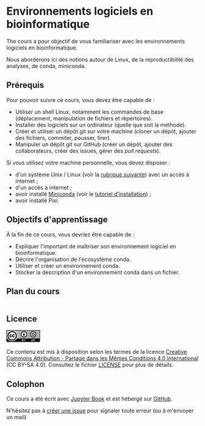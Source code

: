 # Environnements logiciels en bioinformatique

The cours a pour objectif de vous familiariser avec les environnements logiciels en bioinformatique.

Nous aborderons ici des notions autour de Linux, de la reproductibilité des analyses, de conda, miniconda.

## Prérequis

Pour pouvoir suivre ce cours, vous devez être capable de :

- Utiliser un shell Linux, notamment les commandes de base (déplacement, manipulation de fichiers et répertoires).
- Installer des logiciels sur un ordinateur (quelle que soit la méthode).
- Créer et utiliser un dépôt git sur votre machine (cloner un dépôt, ajouter des fichiers, commiter, pousser, tirer).
- Manipuler un dépôt git sur GitHub (créer un dépôt, ajouter des collaborateurs, créer des issues, gérer des *pull requests*).

Si vous utilisez votre machine personnelle, vous devez disposer :
- d'un système Unix / Linux (voir la [rubrique suivante](linux)) avec un accès à internet ;
- d'un accès à internet ;
- avoir installé [Miniconda](https://docs.anaconda.com/miniconda/) (voir le [tutoriel d'installation](https://python.sdv.u-paris.fr/annexe_B_install_python/)) ;
- avoir installé Pixi.


## Objectifs d'apprentissage

À la fin de ce cours, vous devriez être capable de :

- Expliquer l'important de maîtriser son environnement logiciel en bioinformatique.
- Décrire l'organisation de l'écosystème conda.
- Utiliser et créer un environnement conda.
- Stocker la description d'un environnement conda dans un fichier.


## Plan du cours

```{tableofcontents}
```


## Licence

![](img/CC-BY-SA.png)

Ce contenu est mis à disposition selon les termes de la licence [Creative Commons Attribution - Partage dans les Mêmes Conditions 4.0 International](https://creativecommons.org/licenses/by-sa/4.0/deed.fr) (CC BY-SA 4.0). Consultez le fichier [LICENSE](../LICENSE) pour plus de détails.


## Colophon

Ce cours a été écrit avec [Jupyter Book](https://jupyterbook.org/en/stable/intro.html) et est hébergé sur [GitHub](https://github.com/pierrepo/env-logiciels-bioinfo).

N'hésitez pas à [créer une issue](https://github.com/pierrepo/env-logiciels-bioinfo/issues/new/) pour signaler toute erreur (ou à m'envoyer un mail)
